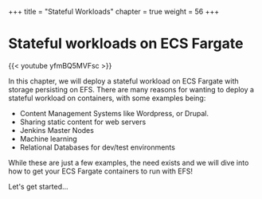 +++
title = "Stateful Workloads"
chapter = true
weight = 56
+++

# Stateful workloads on ECS Fargate

{{< youtube yfmBQ5MVFsc >}}

In this chapter, we will deploy a stateful workload on ECS Fargate with storage persisting on EFS. There are many reasons for wanting to deploy a stateful workload on containers, with some examples being: 

- Content Management Systems like Wordpress, or Drupal.
- Sharing static content for web servers
- Jenkins Master Nodes
- Machine learning
- Relational Databases for dev/test environments

While these are just a few examples, the need exists and we will dive into how to get your ECS Fargate containers to run with EFS! 

Let's get started...
